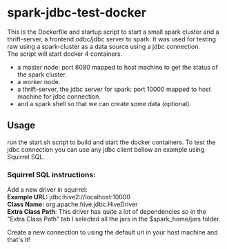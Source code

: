 # spark-jdbc-test-docker

This is the Dockerfile and startup script to start a small spark cluster and a thrift-server, a frontend odbc/jdbc server to spark.
It was used for testing raw using a spark-cluster as a data source using a jdbc connection.<br>
The script will start docker 4 containers.
* a master node: port 8080 mapped to host machine to get the status of the spark cluster.
* a worker node.
* a thrift-server, the jdbc server for spark: port 10000 mapped to host machine for jdbc connection.
* and a spark shell so that we can create some data (optional).

## Usage
run the start.sh script to build and start the docker containers.
To test the jdbc connection you can use any jdbc client bellow an example using Squirrel SQL.

### Squirrel SQL instructions:
Add a new driver in squirrel: <br>
**Example URL:** jdbc:hive2://localhost:10000<br>
**Class Name:** org.apache.hive.jdbc.HiveDriver<br>
**Extra Class Path**: This driver has quite a lot of dependencies so in the "Extra Class Path" tab I selected all the jars in the $spark_home/jars folder. 


Create a new connection to using the default url in your host machine and that's it!
